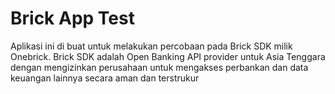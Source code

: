 # Brick App Test

Aplikasi ini di buat untuk melakukan percobaan pada Brick SDK milik Onebrick. Brick SDK adalah Open Banking API provider untuk Asia Tenggara dengan mengizinkan perusahaan untuk mengakses perbankan dan data keuangan lainnya secara aman dan terstrukur

